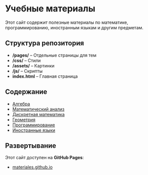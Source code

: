 # Учебные материалы

Этот сайт содержит полезные материалы по математике, программированию, иностранным языкам и другим предметам.

## Структура репозитория
- **/pages/** – Отдельные страницы для тем  
- **/css/** – Стили  
- **/assets/** – Картинки  
- **/js/** – Скрипты 
- **index.html** – Главная страница  

## Содержание
- [Алгебра](./pages/algebra.html)  
- [Математический анализ](./pages/math_analysis.html)  
- [Дискретная математика](./pages/discrete_math.html)  
- [Геометрия](./pages/geometry.html)  
- [Программирование](./pages/programming.html)  
- [Иностранные языки](./pages/languages.html)  

## Развертывание
Этот сайт доступен на **GitHub Pages**:  
- [materiales.github.io](https://Ganesha1967.github.io/materiales)
